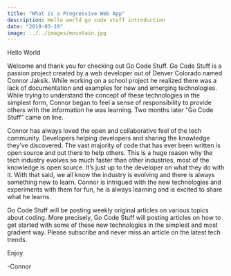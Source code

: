 ```yaml
---
title: "What is a Progressive Web App"
description: Hello world go code stuff introduction
date: "2019-03-19"
image: ../../images/mountain.jpg
---
```


Hello World

Welcome and thank you for checking out Go Code Stuff. Go Code Stuff is a passion project created by a web developer out of Denver Colorado named Connor Jaksik. While working on a school project he realized there was a lack of documentation and examples for new and emerging technologies. While trying to understand the concept of these technologies in the simplest form, Connor began to feel a sense of responsibility to provide others with the information he was learning. Two months later “Go Code Stuff” came on line.

Connor has always loved the open and collaborative feel of the tech community. Developers helping developers and sharing the knowledge they’ve discovered. The vast majority of code that has ever been written is open source and out there to help others. This is a huge reason why the tech industry evolves so much faster than other industries, most of the knowledge is open source. It’s just up to the developer on what they do with it. With that said, we all know the industry is evolving and there is always something new to learn. Connor is intrigued with the new technologies and experiments with them for fun, he is always learning and is excited to share what he learns. 

Go Code Stuff will be posting weekly original articles on various topics about coding. More precisely, Go Code Stuff will posting articles on how to get started with some of these new technologies in the simplest and most gradient way. Please subscribe and never miss an article on the latest tech trends.

Enjoy 

-Connor

      

<!-- <iframe width="560" height="315" src="https://www.youtube.com/embed/4SZl1r2O_bY" frameborder="0" allowfullscreen></iframe> -->